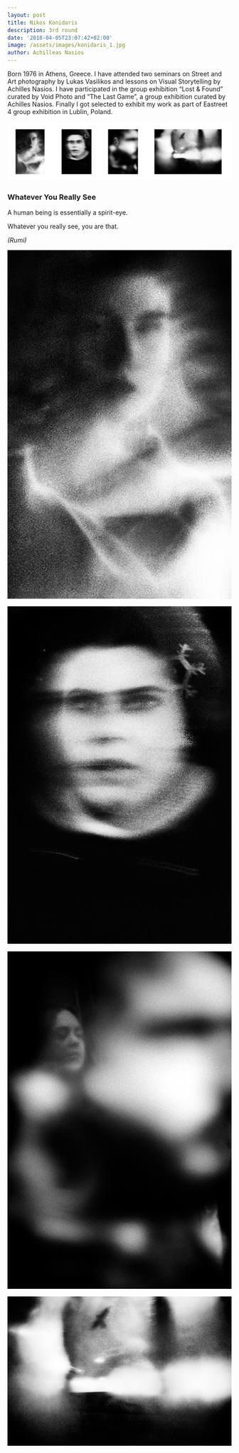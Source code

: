 ```yaml
---
layout: post
title: Nikos Konidaris
description: 3rd round
date: '2018-04-05T23:07:42+02:00'
image: /assets/images/konidaris_1.jpg
author: Achilleas Nasios
---
```

Born 1976 in Athens, Greece. I have attended two seminars on Street and Art photography by Lukas Vasilikos and lessons on Visual Storytelling by Achilles Nasios. I have participated in the group exhibition “Lost & Found” curated by Void Photo and “The Last Game”, a group exhibition curated by Achilles Nasios. Finally I got selected to exhibit my work as part of Eastreet 4 group exhibition in Lublin, Poland.

![null](/assets/images/konidaris-present-metamorfosis.jpg#full)

### Whatever You Really See



A human being is essentially a spirit-eye.

Whatever you really see, you are that.

_(Rumi)_

![Konidaris](/assets/images/konidaris_1.jpg)

![Konidaris](/assets/images/konidaris_2.jpg)

![Konidaris](/assets/images/konidaris_3.jpg)

![Konidaris](/assets/images/konidaris_4.jpg)
